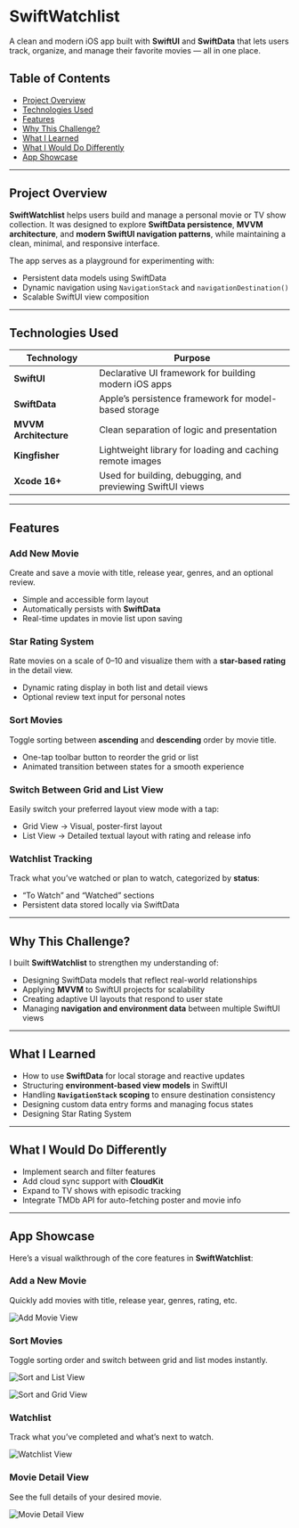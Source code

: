 # SwiftWatchlist

A clean and modern iOS app built with **SwiftUI** and **SwiftData** that lets users track, organize, and manage their favorite movies — all in one place.


## Table of Contents

* [Project Overview](#project-overview)
* [Technologies Used](#technologies-used)
* [Features](#features)
* [Why This Challenge?](#why-this-challenge)
* [What I Learned](#what-i-learned)
* [What I Would Do Differently](#what-i-would-do-differently)
* [App Showcase](#app-showcase)

---

## Project Overview

**SwiftWatchlist** helps users build and manage a personal movie or TV show collection.
It was designed to explore **SwiftData persistence**, **MVVM architecture**, and **modern SwiftUI navigation patterns**, while maintaining a clean, minimal, and responsive interface.

The app serves as a playground for experimenting with:

* Persistent data models using SwiftData
* Dynamic navigation using `NavigationStack` and `navigationDestination()`
* Scalable SwiftUI view composition

---

## Technologies Used

| Technology            | Purpose                                                    |
| --------------------- | ---------------------------------------------------------- |
| **SwiftUI**           | Declarative UI framework for building modern iOS apps      |
| **SwiftData**         | Apple’s persistence framework for model-based storage      |
| **MVVM Architecture** | Clean separation of logic and presentation                 |
| **Kingfisher**        | Lightweight library for loading and caching remote images  |
| **Xcode 16+**         | Used for building, debugging, and previewing SwiftUI views |

---

## Features

### Add New Movie

Create and save a movie with title, release year, genres, and an optional review.

* Simple and accessible form layout
* Automatically persists with **SwiftData**
* Real-time updates in movie list upon saving

### Star Rating System

Rate movies on a scale of 0–10 and visualize them with a **star-based rating** in the detail view.

* Dynamic rating display in both list and detail views
* Optional review text input for personal notes

### Sort Movies

Toggle sorting between **ascending** and **descending** order by movie title.

* One-tap toolbar button to reorder the grid or list
* Animated transition between states for a smooth experience

### Switch Between Grid and List View

Easily switch your preferred layout view mode with a tap:

* Grid View → Visual, poster-first layout
* List View → Detailed textual layout with rating and release info


### Watchlist Tracking

Track what you’ve watched or plan to watch, categorized by **status**:

* “To Watch” and “Watched” sections
* Persistent data stored locally via SwiftData

---

## Why This Challenge?

I built **SwiftWatchlist** to strengthen my understanding of:

* Designing SwiftData models that reflect real-world relationships
* Applying **MVVM** to SwiftUI projects for scalability
* Creating adaptive UI layouts that respond to user state
* Managing **navigation and environment data** between multiple SwiftUI views

---

## What I Learned

* How to use **SwiftData** for local storage and reactive updates
* Structuring **environment-based view models** in SwiftUI
* Handling **`NavigationStack` scoping** to ensure destination consistency
* Designing custom data entry forms and managing focus states
* Designing Star Rating System

---

## What I Would Do Differently

* Implement search and filter features
* Add cloud sync support with **CloudKit**
* Expand to TV shows with episodic tracking
* Integrate TMDb API for auto-fetching poster and movie info

---

## App Showcase

Here’s a visual walkthrough of the core features in **SwiftWatchlist**:

### Add a New Movie

Quickly add movies with title, release year, genres, rating, etc.

![Add Movie View](https://github.com/user-attachments/assets/836a89e3-eb7a-4c91-adf9-e7c3511f94bc)


### Sort Movies

Toggle sorting order and switch between grid and list modes instantly.

![Sort and List View](https://github.com/user-attachments/assets/4c15ff48-2eef-4735-bb0d-60c3be6d3aff)

![Sort and Grid View](https://github.com/user-attachments/assets/ee9ed7ab-28c9-42b2-b7ba-83516e23324a)


### Watchlist

Track what you’ve completed and what’s next to watch.

![Watchlist View](https://github.com/user-attachments/assets/88161ac5-22cd-4845-9e97-afdec6d8747f)


### Movie Detail View

See the full details of your desired movie.


![Movie Detail View](https://github.com/user-attachments/assets/09bb3e37-3c79-4ee3-8027-f901ac5d27f2)

